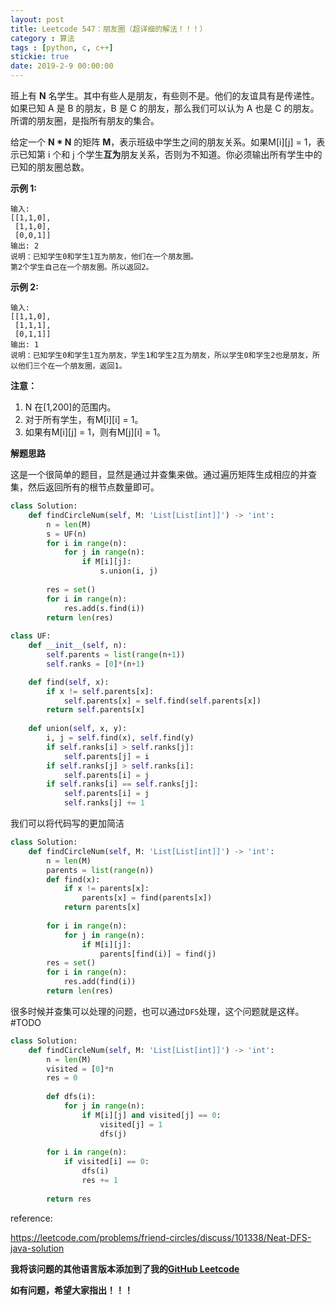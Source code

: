 ```yaml
---
layout: post
title: Leetcode 547：朋友圈（超详细的解法！！！）
category : 算法
tags : [python, c, c++]
stickie: true
date: 2019-2-9 00:00:00
---
```


班上有 **N** 名学生。其中有些人是朋友，有些则不是。他们的友谊具有是传递性。如果已知 A 是 B 的朋友，B 是 C 的朋友，那么我们可以认为 A 也是 C 的朋友。所谓的朋友圈，是指所有朋友的集合。

给定一个 **N \* N** 的矩阵 **M**，表示班级中学生之间的朋友关系。如果M\[i\]\[j\] = 1，表示已知第 i 个和 j 个学生**互为**朋友关系，否则为不知道。你必须输出所有学生中的已知的朋友圈总数。

**示例 1:**

```
输入: 
[[1,1,0],
 [1,1,0],
 [0,0,1]]
输出: 2 
说明：已知学生0和学生1互为朋友，他们在一个朋友圈。
第2个学生自己在一个朋友圈。所以返回2。
```

**示例 2:**

```
输入: 
[[1,1,0],
 [1,1,1],
 [0,1,1]]
输出: 1
说明：已知学生0和学生1互为朋友，学生1和学生2互为朋友，所以学生0和学生2也是朋友，所以他们三个在一个朋友圈，返回1。
```

**注意：**

1. N 在[1,200]的范围内。
2. 对于所有学生，有M\[i\]\[i\] = 1。
3. 如果有M\[i\]\[j\] = 1，则有M\[j\]\[i\] = 1。

**解题思路**

这是一个很简单的题目，显然是通过并查集来做。通过遍历矩阵生成相应的并查集，然后返回所有的根节点数量即可。

```python
class Solution:
    def findCircleNum(self, M: 'List[List[int]]') -> 'int':
        n = len(M)
        s = UF(n)
        for i in range(n):
            for j in range(n):
                if M[i][j]:
                    s.union(i, j)
        
        res = set()
        for i in range(n):
            res.add(s.find(i))
        return len(res)
                    
class UF:
    def __init__(self, n):
        self.parents = list(range(n+1))
        self.ranks = [0]*(n+1)

    def find(self, x):
        if x != self.parents[x]:
            self.parents[x] = self.find(self.parents[x])
        return self.parents[x]
    
    def union(self, x, y):
        i, j = self.find(x), self.find(y)
        if self.ranks[i] > self.ranks[j]:
            self.parents[j] = i
        if self.ranks[j] > self.ranks[i]:
            self.parents[i] = j
        if self.ranks[i] == self.ranks[j]:
            self.parents[i] = j
            self.ranks[j] += 1
```

我们可以将代码写的更加简洁

```python
class Solution:
    def findCircleNum(self, M: 'List[List[int]]') -> 'int':
        n = len(M)
        parents = list(range(n))
        def find(x):
            if x != parents[x]:
                parents[x] = find(parents[x])
            return parents[x]
    
        for i in range(n):
            for j in range(n):
                if M[i][j]:
                    parents[find(i)] = find(j)
        res = set()
        for i in range(n):
            res.add(find(i))
        return len(res)
```

很多时候并查集可以处理的问题，也可以通过`DFS`处理，这个问题就是这样。#TODO

```python
class Solution:
    def findCircleNum(self, M: 'List[List[int]]') -> 'int':
        n = len(M)
        visited = [0]*n
        res = 0
        
        def dfs(i):
            for j in range(n):
                if M[i][j] and visited[j] == 0:
                    visited[j] = 1
                    dfs(j)
                
        for i in range(n):
            if visited[i] == 0:
                dfs(i)
                res += 1
                
        return res
```

reference:

https://leetcode.com/problems/friend-circles/discuss/101338/Neat-DFS-java-solution

**我将该问题的其他语言版本添加到了我的[GitHub Leetcode](https://github.com/luliyucoordinate/Leetcode)**

**如有问题，希望大家指出！！！**